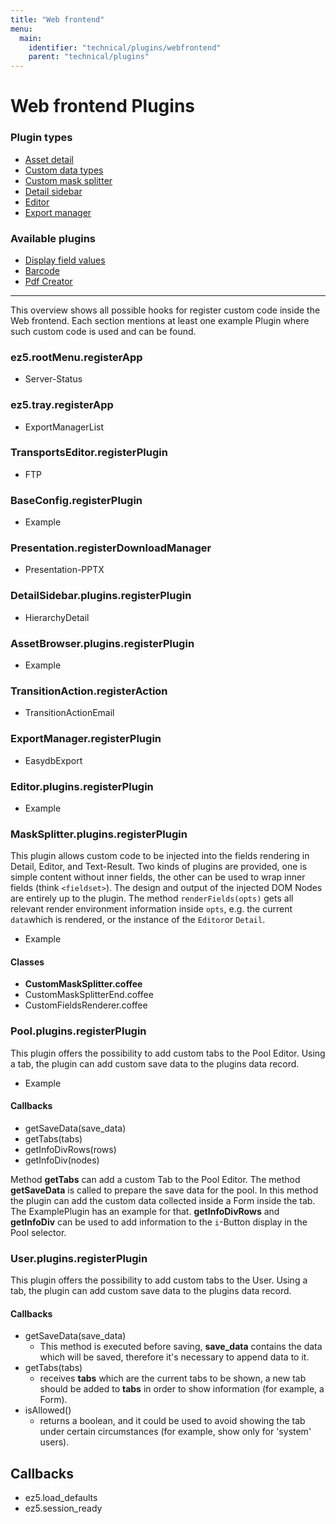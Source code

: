 ```yaml
---
title: "Web frontend"
menu:
  main:
    identifier: "technical/plugins/webfrontend"
    parent: "technical/plugins"
---
```


# Web frontend Plugins

### Plugin types

- [Asset detail](types/asset-detail-plugin)
- [Custom data types](types/custom-data-type-plugin)
- [Custom mask splitter](types/custom-mask-splitter-plugin)
- [Detail sidebar](types/detail-sidebar-plugin)
- [Editor](types/editor-plugin)
- [Export manager](types/export-manager-plugin)

### Available plugins

- [Display field values](/en/technical/plugins/webfrontend/display-field-values)
- [Barcode](/en/technical/plugins/webfrontend/barcode)
- [Pdf Creator](/en/technical/plugins/webfrontend/pdf-creator)

---

This overview shows all possible hooks for register custom code inside the Web frontend. Each section mentions at least one example Plugin where such custom code is used and can be found.

### ez5.rootMenu.registerApp

* Server-Status

### ez5.tray.registerApp

* ExportManagerList

### TransportsEditor.registerPlugin

* FTP

### BaseConfig.registerPlugin

* Example

### Presentation.registerDownloadManager

* Presentation-PPTX

### DetailSidebar.plugins.registerPlugin

* HierarchyDetail

### AssetBrowser.plugins.registerPlugin

* Example

### TransitionAction.registerAction

* TransitionActionEmail

### ExportManager.registerPlugin

* EasydbExport

### Editor.plugins.registerPlugin

* Example

### MaskSplitter.plugins.registerPlugin

This plugin allows custom code to be injected into the fields rendering in Detail, Editor, and Text-Result. Two kinds of plugins are provided, one is simple content without inner fields, the other can be used to wrap inner fields (think `<fieldset>`). The design and output of the injected DOM Nodes are entirely up to the plugin. The method `renderFields(opts)` gets all relevant render environment information inside `opts`, e.g. the current `data`which is rendered, or the instance of the `Editor`or `Detail`. 

- Example

#### Classes

* **CustomMaskSplitter.coffee**
* CustomMaskSplitterEnd.coffee
* CustomFieldsRenderer.coffee

### Pool.plugins.registerPlugin

This plugin offers the possibility to add custom tabs to the Pool Editor. Using a tab, the plugin can add custom save data to the plugins data record.

* Example

#### Callbacks

* getSaveData(save_data)
* getTabs(tabs)
* getInfoDivRows(rows)
* getInfoDiv(nodes)

Method **getTabs** can add a custom Tab to the Pool Editor. The method **getSaveData** is called to prepare the save data for the pool. In this method the plugin can add the custom data collected inside a Form inside the tab. The ExamplePlugin has an example for that. **getInfoDivRows** and **getInfoDiv** can be used to add information to the ``i``-Button display in the Pool selector. 

### User.plugins.registerPlugin

This plugin offers the possibility to add custom tabs to the User. Using a tab, the plugin can add custom save data to the plugins data record.

#### Callbacks

* getSaveData(save_data)
	- This method is executed before saving, **save_data** contains the data which will be saved, therefore it's necessary to append data to it.
* getTabs(tabs)
	- receives **tabs** which are the current tabs to be shown, a new tab should be added to **tabs** in order to show information (for example, a Form).
* isAllowed()
	- returns a boolean, and it could be used to avoid showing the tab under certain circumstances (for example, show only for 'system' users).


## Callbacks

* ez5.load_defaults
* ez5.session_ready

